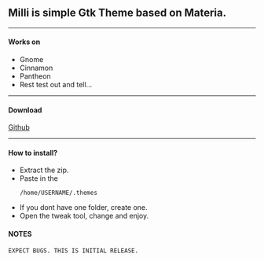 
## Milli is simple Gtk Theme based on Materia.

-----------------

#### Works on

- Gnome
- Cinnamon
- Pantheon
- Rest test out and tell...

-----------------

#### Download

[Github](https://github.com/Nandanrmenon/Milli/blob/master/releases/Milli_v1.zip)

-----------------

#### How to install?

- Extract the zip.
- Paste in the
  ```
  /home/USERNAME/.themes
  ```
 - If you dont have one folder, create one.
 - Open the tweak tool, change and enjoy.
 
#### NOTES
```
EXPECT BUGS. THIS IS INITIAL RELEASE.
```
